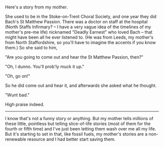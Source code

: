 <!--
.. title: A Story from my Mother
.. date: 2010-09-22 21:28:57
.. author: Amy Brown
-->

Here's a story from my mother.

She used to be in the Stoke-on-Trent Choral Society, and one year they
did Bach's St Matthew Passion. There was a doctor on staff at the hospital
(North Staffs Infirmary? &ndash; I have a very vague idea of 
the timelines of my mother's pre-me life) nicknamed "Deadly Earnest"
who loved Bach &ndash; that might have been all he ever listened to.
(He was from Leeds, my mother's from North Staffordshire, so you'll
have to imagine the accents if you know them.)  So she said to him,

"Are you going to come out and hear the St Matthew Passion, then?"

"Oh, I dunno.  You'll prob'ly muck it up."

"Oh, go on!"

So he did come out and hear it, and afterwards she asked what he
thought.

"Wunt bad."

High praise indeed.

***

I know that's not a funny story or anything. But my mother tells millions
of these little, pointless but telling slice-of-life stories (most of 
them for the fourth or fifth time) and I've
just been letting them wash over me all my life. But it's starting to
set in that, like fossil fuels, my mother's stories are a non-renewable
resource and I had better start saving them.


